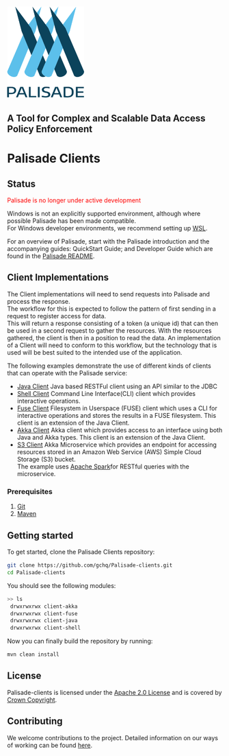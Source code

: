<!--
/*
 * Copyright 2018-2021 Crown Copyright
 *
 * Licensed under the Apache License, Version 2.0 (the "License");
 * you may not use this file except in compliance with the License.
 * You may obtain a copy of the License at
 *
 *     http://www.apache.org/licenses/LICENSE-2.0
 *
 * Unless required by applicable law or agreed to in writing, software
 * distributed under the License is distributed on an "AS IS" BASIS,
 * WITHOUT WARRANTIES OR CONDITIONS OF ANY KIND, either express or implied.
 * See the License for the specific language governing permissions and
 * limitations under the License.
 */
-->

# <img src="logos/logo.svg" width="180">

## A Tool for Complex and Scalable Data Access Policy Enforcement

# Palisade Clients

## Status
<span style="color:red">Palisade is no longer under active development</span>

Windows is not an explicitly supported environment, although where possible Palisade has been made compatible.  
For Windows developer environments, we recommend setting up [WSL](https://docs.microsoft.com/en-us/windows/wsl/).

For an overview of Palisade, start with the Palisade introduction and the accompanying guides: QuickStart Guide; and Developer Guide which are found in the [Palisade README](https://github.com/gchq/Palisade/README.md).

## Client Implementations
The Client implementations will need to send requests into Palisade and process the response.  
The workflow for this is expected to follow the pattern of first sending in a request to register access for data.  
This will return a response consisting of a token (a unique id) that can then be used in a second request to gather the resources.
With the resources gathered, the client is then in a position to read the data.
An implementation of a Client will need to conform to this workflow, but the technology that is used will be best suited to the intended use of the application.

The following examples demonstrate the use of different kinds of clients that can operate with the Palisade service:
* [Java Client](client-java/README.md)
  Java based RESTFul client using an API similar to the JDBC  
* [Shell Client](client-shell/README.md)
  Command Line Interface(CLI) client which provides interactive operations.
* [Fuse Client](client-fuse/README.md)
  Filesystem in Userspace (FUSE) client which uses a CLI for interactive operations and stores the results in a FUSE filesystem.
  This client is an extension of the Java Client.
* [Akka Client](client-akka/README.md)
  Akka client which provides access to an interface using both Java and Akka types.
  This client is an extension of the Java Client.
* [S3 Client](client-s3/README.md)
  Akka Microservice which provides an endpoint for accessing resources stored in an Amazon Web Service (AWS) Simple Cloud Storage (S3) bucket.  
  The example uses [Apache Spark](https://spark.apache.org)for RESTful queries with the microservice.

### Prerequisites
1. [Git](https://git-scm.com/)
2. [Maven](https://maven.apache.org/)


## Getting started

To get started, clone the Palisade Clients repository: 

```bash
git clone https://github.com/gchq/Palisade-clients.git
cd Palisade-clients
```

You should see the following modules:
```bash
>> ls
 drwxrwxrwx client-akka
 drwxrwxrwx client-fuse
 drwxrwxrwx client-java
 drwxrwxrwx client-shell
```
Now you can finally build the repository by running: 
```bash
mvn clean install
```

## License

Palisade-clients is licensed under the [Apache 2.0 License](https://www.apache.org/licenses/LICENSE-2.0) and is covered by [Crown Copyright](https://www.nationalarchives.gov.uk/information-management/re-using-public-sector-information/copyright-and-re-use/crown-copyright/).

## Contributing
We welcome contributions to the project. Detailed information on our ways of working can be found [here](https://gchq.github.io/Palisade/doc/other/ways_of_working.html).

